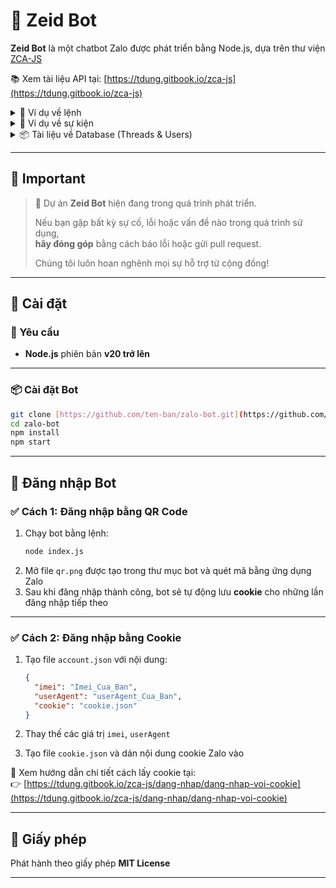 # 🤖 Zeid Bot

**Zeid Bot** là một chatbot Zalo được phát triển bằng Node.js, dựa trên thư viện [ZCA-JS](https://github.com/RFS-ADRENO/zca-js)

📚 Xem tài liệu API tại: [https://tdung.gitbook.io/zca-js](https://tdung.gitbook.io/zca-js)

<details>
<summary>📁 Ví dụ về lệnh</summary>

```javascript 
module.exports.config = {
  name: 'example', // Tên của lệnh
  version: '1.0.0', // Phiên bản của lệnh
  role: 0, // Quyền hạn 0: thành viên, 1: support bot, 2: admin bot
  author: 'ShinTHL09', // Tác giả của lệnh
  description: 'Lệnh mẫu', // Thông tin lệnh
  category: 'Tiện ích', // Mục của lệnh
  usage: 'restart', // Cách dùng lệnh
  cooldowns: 2, // Thời gian hồi lệnh
  dependencies: {} // Các thư viện cần thiết (Bot sẽ tự cài khi load lệnh)
};


module.exports.run = async ({ args, event, api, Users, Thread }) => {
  const { threadId, type } = event;

  return api.sendMessage("Đây là lệnh mẫu", threadId, type);

};
```

</details>

<details>
<summary>📁 Ví dụ về sự kiện</summary>

```javascript 
module.exports.config = {
    name: "example", // Tên của sự kiện
    event_type: ["message"], // Loại event, có thể nhận nhiều event 1 lúc
    version: "1.0.0", // Phiên bản của sự kiện
    author: "ShinTHL09 ", // Tác giả của sự kiện
    description: "Sự kiện mẫu", // Thông tin sự kiện
    dependencies: {} // Các thư viện cần thiết (Bot sẽ tự cài khi load sự kiện)
};

// Bot nhại tin nhắn
module.exports.run = async function({ api, event, eventType, Users, threads }) {
    const { threaId, type, data } = event;
    const msg = data.content;
    return api.sendMessage(msg, threaId, type);
};
```

</details>

<details>
<summary>📦 Tài liệu về Database (Threads & Users)</summary>

### 🧵 Threads

- **Lấy dữ liệu box:**
  ```js
  await Thread.getData("id_box");
  ```

- **Lưu dữ liệu box:**
  ```js
  await Thread.saveData("id_box", data_json);
  ```

- 🔹 **Ví dụ lấy dữ liệu:**
  ```js
  const databox = (await Thread.getData("id_box")).data;
  ```

  **Response:**
  ```json
  {
    "ban": false,
    "admin_only": false,
    "support_only": false,
    "box_only": false,
    "prefix": "/"
  }
  ```

- 🔹 **Ví dụ đổi prefix:**
  ```js
  const databox = (await Thread.getData("id_box")).data;
  databox.prefix = "!";
  return Thread.saveData("id_box", databox);
  ```

---

### 👤 Users

- **Lấy dữ liệu user:**
  ```js
  await Users.getData("user_id");
  ```

- **Lưu dữ liệu user:**
  ```js
  await Users.saveData("user_id", data_json);
  ```

- 🔹 **Ví dụ lấy dữ liệu:**
  ```js
  const datauser = (await Users.getData("user_id")).data;
  ```

  **Response:**
  ```json
  {
    "ban": false,
    "money": 0
  }
  ```

- 🔹 **Ví dụ đổi tiền:**
  ```js
  const datauser = (await Users.getData("user_id")).data;
  datauser.money = 1000;
  return Users.saveData("user_id", datauser);
  ```

</details>

---

## 📌 Important

> 🚧 Dự án **Zeid Bot** hiện đang trong quá trình phát triển.  
>  
> Nếu bạn gặp bất kỳ sự cố, lỗi hoặc vấn đề nào trong quá trình sử dụng,  
> **hãy đóng góp** bằng cách báo lỗi hoặc gửi pull request.  
>  
> Chúng tôi luôn hoan nghênh mọi sự hỗ trợ từ cộng đồng!

---

## 🚀 Cài đặt

### 🔧 Yêu cầu

- **Node.js** phiên bản **v20 trở lên**

---

### 📦 Cài đặt Bot

```bash
git clone [https://github.com/ten-ban/zalo-bot.git](https://github.com/Shinchan0911/Zeid_Bot)
cd zalo-bot
npm install
npm start
```

---

## 🔐 Đăng nhập Bot

### ✅ Cách 1: Đăng nhập bằng **QR Code**

1. Chạy bot bằng lệnh:
   ```bash
   node index.js
   ```
2. Mở file `qr.png` được tạo trong thư mục bot và quét mã bằng ứng dụng Zalo
3. Sau khi đăng nhập thành công, bot sẽ tự động lưu **cookie** cho những lần đăng nhập tiếp theo

---

### ✅ Cách 2: Đăng nhập bằng **Cookie**

1. Tạo file `account.json` với nội dung:

   ```json
   {
     "imei": "Imei_Cua_Ban",
     "userAgent": "userAgent_Cua_Ban",
     "cookie": "cookie.json"
   }
   ```

2. Thay thế các giá trị `imei`, `userAgent`

3. Tạo file `cookie.json` và dán nội dung cookie Zalo vào

📘 Xem hướng dẫn chi tiết cách lấy cookie tại:  
👉 [https://tdung.gitbook.io/zca-js/dang-nhap/dang-nhap-voi-cookie](https://tdung.gitbook.io/zca-js/dang-nhap/dang-nhap-voi-cookie)

---

## 📄 Giấy phép

Phát hành theo giấy phép **MIT License**

---
